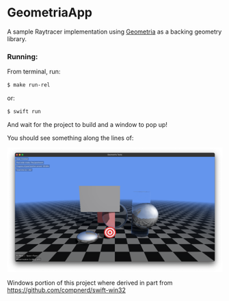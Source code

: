 # GeometriaApp

A sample Raytracer implementation using [Geometria] as a backing geometry library.

### Running:

From terminal, run:

```bash
$ make run-rel
```

or:

```bash
$ swift run
```

And wait for the project to build and a window to pop up!

You should see something along the lines of:

![Sample screenshot](screenshot.png)

[Geometria]: https://github.com/LuizZak/Geometria

Windows portion of this project where derived in part from https://github.com/compnerd/swift-win32
